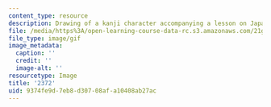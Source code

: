 ```yaml
---
content_type: resource
description: Drawing of a kanji character accompanying a lesson on Japanese.
file: /media/https%3A/open-learning-course-data-rc.s3.amazonaws.com/21g-504-japanese-iv-spring-2009/9374fe9d7eb8d30708afa10408ab27ac_2372.gif
file_type: image/gif
image_metadata:
  caption: ''
  credit: ''
  image-alt: ''
resourcetype: Image
title: '2372'
uid: 9374fe9d-7eb8-d307-08af-a10408ab27ac
---
```

